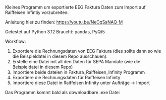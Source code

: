 Kleines Programm um exportierte EEG Faktura Daten zum Import auf Raiffeisen Infintiy vorzubreiten.

Anleitung hier zu finden: https://youtu.be/NeCqSaNAQ-M

Getestet auf Python 3.12
Braucht: pandas, PyQt5

Workflow:
1. Exportiere die Rechnungsdaten von EEG Faktura (dies sollte dann so wie die Beispieldatei in diesem Repo ausschauen).
2. Erstelle eine Datei mit all den Daten für SEPA Mandate (wie die Beispieldatei in diesem Repo)
3. Importiere beide dateien in Faktura_Raiffeisen_Infinity Programm
4. Exportiere die Rechnungsdaten für Raiffeisen Infinity
5. Importiere diese Datei in  Raiffeisen Infinity unter Aufträge -> Import

Das Programm kommt bald als downloadbare .exe Datei

